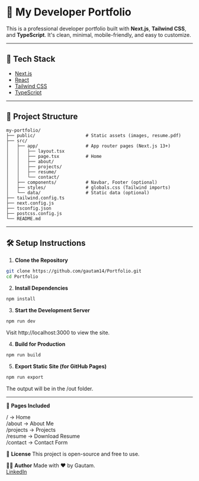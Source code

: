 # 💼 My Developer Portfolio

This is a professional developer portfolio built with **Next.js**, **Tailwind CSS**, and **TypeScript**. It's clean, minimal, mobile-friendly, and easy to customize.

---

## 🚀 Tech Stack

- [Next.js](https://nextjs.org/)
- [React](https://reactjs.org/)
- [Tailwind CSS](https://tailwindcss.com/)
- [TypeScript](https://www.typescriptlang.org/)

---

## 📁 Project Structure

```
my-portfolio/
├── public/                   # Static assets (images, resume.pdf)
├── src/
│   ├── app/                  # App router pages (Next.js 13+)
│   │   ├── layout.tsx
│   │   ├── page.tsx          # Home
│   │   ├── about/
│   │   ├── projects/
│   │   ├── resume/
│   │   └── contact/
│   ├── components/           # Navbar, Footer (optional)
│   ├── styles/               # globals.css (Tailwind imports)
│   └── data/                 # Static data (optional)
├── tailwind.config.ts
├── next.config.js
├── tsconfig.json
├── postcss.config.js
└── README.md
```
---

## 🛠️ Setup Instructions

1. **Clone the Repository**

```bash
git clone https://github.com/gautam14/Portfolio.git
cd Portfolio
```

2. **Install Dependencies**
   
```bash
npm install
```

3. **Start the Development Server**

```bash
npm run dev
```

Visit http://localhost:3000 to view the site.

4. **Build for Production**

```bash
npm run build
```

5. **Export Static Site (for GitHub Pages)**
```bash
npm run export
```
The output will be in the /out folder.

---

📄 **Pages Included**

/ → Home  
/about → About Me  
/projects → Projects  
/resume → Download Resume  
/contact → Contact Form


🧾 **License**
This project is open-source and free to use.



🙋‍♂️ **Author**
Made with ❤️ by Gautam.  
[LinkedIn](https://github.com/gautam14)
